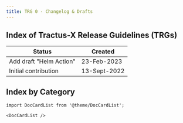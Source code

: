 ```yaml
---
title: TRG 0 - Changelog & Drafts
---
```


## Index of Tractus-X Release Guidelines (TRGs)

| Status                  | Created      |
|-------------------------|--------------|
| Add draft "Helm Action" | 23-Feb-2023  |
| Initial contribution    | 13-Sept-2022 |

## Index by Category

```mdx-code-block
import DocCardList from '@theme/DocCardList';

<DocCardList />
```
